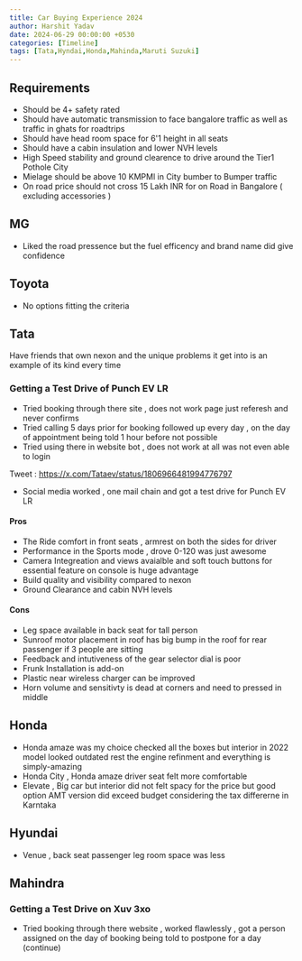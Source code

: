 ```yaml
---
title: Car Buying Experience 2024
author: Harshit Yadav
date: 2024-06-29 00:00:00 +0530
categories: [Timeline]
tags: [Tata,Hyndai,Honda,Mahinda,Maruti Suzuki]
---
```


## Requirements 

- Should be 4+  safety rated
- Should have automatic transmission to face bangalore traffic as well as traffic in ghats for roadtrips
- Should have head room space for 6'1 height in all seats
- Should have a cabin insulation and lower NVH levels 
- High Speed stability and ground clearence to drive around the Tier1 Pothole City
- Mielage should be above 10 KMPMl in City bumber to Bumper traffic
- On road price should not cross 15 Lakh INR for on Road in Bangalore ( excluding accessories )



## MG

- Liked the road pressence but the fuel efficency and brand name did give confidence

## Toyota

- No options fitting the criteria

## Tata

Have friends that own nexon and the unique problems it get into is an example of its kind every time 

### Getting a Test Drive of Punch EV LR

- Tried booking through there site , does not work page just referesh and never confirms
- Tried calling 5 days prior for booking followed up every day , on the day of appointment being told 1 hour before not possible
- Tried using there in website bot , does not work at all was not even able to login 

Tweet : https://x.com/Tataev/status/1806966481994776797

- Social media worked , one mail chain and got a test drive for Punch EV LR

#### Pros
- The Ride comfort in front seats , armrest on both the sides for driver
- Performance in the Sports mode , drove 0-120 was just awesome
- Camera Integreation and views avaialble and soft touch buttons for essential feature on console is huge advantage
- Build quality and visibility compared to nexon
- Ground Clearance and cabin NVH levels
  

#### Cons
- Leg space available in back seat for tall person
- Sunroof motor placement in roof has big bump in the roof for rear passenger if 3 people are sitting
- Feedback and intutiveness of the gear selector dial is poor
- Frunk Installation is add-on
- Plastic near wireless charger can be improved
- Horn volume and sensitivty is dead at corners and need to pressed in middle

## Honda

- Honda amaze was my choice checked all the boxes but interior in 2022 model looked outdated rest the engine refinment and everything is simply-amazing
- Honda City , Honda amaze driver seat felt more comfortable
- Elevate , Big car but interior did not felt spacy for the price but good option AMT version did exceed budget considering the tax differerne in Karntaka

## Hyundai
- Venue , back seat passenger leg room space was less

## Mahindra 

### Getting a Test Drive on Xuv 3xo

- Tried booking through there website , worked flawlessly , got a person assigned on the day of booking being told to postpone for a day (continue)




